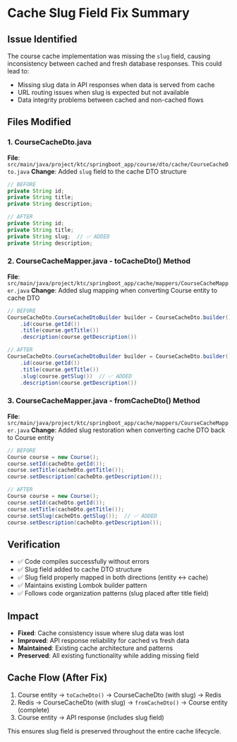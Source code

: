 # Cache Slug Field Fix Summary

## Issue Identified

The course cache implementation was missing the `slug` field, causing inconsistency between cached and fresh database responses. This could lead to:

- Missing slug data in API responses when data is served from cache
- URL routing issues when slug is expected but not available
- Data integrity problems between cached and non-cached flows

## Files Modified

### 1. CourseCacheDto.java

**File**: `src/main/java/project/ktc/springboot_app/course/dto/cache/CourseCacheDto.java`
**Change**: Added `slug` field to the cache DTO structure

```java
// BEFORE
private String id;
private String title;
private String description;

// AFTER
private String id;
private String title;
private String slug;  // ✅ ADDED
private String description;
```

### 2. CourseCacheMapper.java - toCacheDto() Method

**File**: `src/main/java/project/ktc/springboot_app/cache/mappers/CourseCacheMapper.java`
**Change**: Added slug mapping when converting Course entity to cache DTO

```java
// BEFORE
CourseCacheDto.CourseCacheDtoBuilder builder = CourseCacheDto.builder()
    .id(course.getId())
    .title(course.getTitle())
    .description(course.getDescription())

// AFTER
CourseCacheDto.CourseCacheDtoBuilder builder = CourseCacheDto.builder()
    .id(course.getId())
    .title(course.getTitle())
    .slug(course.getSlug())  // ✅ ADDED
    .description(course.getDescription())
```

### 3. CourseCacheMapper.java - fromCacheDto() Method

**File**: `src/main/java/project/ktc/springboot_app/cache/mappers/CourseCacheMapper.java`
**Change**: Added slug restoration when converting cache DTO back to Course entity

```java
// BEFORE
Course course = new Course();
course.setId(cacheDto.getId());
course.setTitle(cacheDto.getTitle());
course.setDescription(cacheDto.getDescription());

// AFTER
Course course = new Course();
course.setId(cacheDto.getId());
course.setTitle(cacheDto.getTitle());
course.setSlug(cacheDto.getSlug());  // ✅ ADDED
course.setDescription(cacheDto.getDescription());
```

## Verification

- ✅ Code compiles successfully without errors
- ✅ Slug field added to cache DTO structure
- ✅ Slug field properly mapped in both directions (entity ↔ cache)
- ✅ Maintains existing Lombok builder pattern
- ✅ Follows code organization patterns (slug placed after title field)

## Impact

- **Fixed**: Cache consistency issue where slug data was lost
- **Improved**: API response reliability for cached vs fresh data
- **Maintained**: Existing cache architecture and patterns
- **Preserved**: All existing functionality while adding missing field

## Cache Flow (After Fix)

1. Course entity → `toCacheDto()` → CourseCacheDto (with slug) → Redis
2. Redis → CourseCacheDto (with slug) → `fromCacheDto()` → Course entity (complete)
3. Course entity → API response (includes slug field)

This ensures slug field is preserved throughout the entire cache lifecycle.
